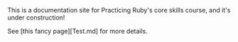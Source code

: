 This is a documentation site for Practicing Ruby's core skills course,
and it's under construction!

See [this fancy page][Test.md] for more details.
